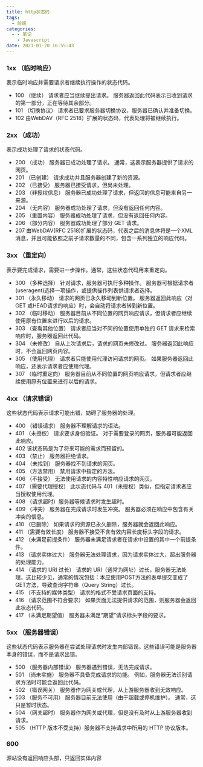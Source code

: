 ```yaml
---
title: http状态码
tags:
  - 前端
categories:
  - - 笔记
    - Javascript
date: 2021-01-20 16:55:43
---
```


### 1xx （临时响应）
表示临时响应并需要请求者继续执行操作的状态代码。

+ 100 （继续） 请求者应当继续提出请求。 服务器返回此代码表示已收到请求的第一部分，正在等待其余部分。
+ 101 （切换协议） 请求者已要求服务器切换协议，服务器已确认并准备切换。
+ 102 由WebDAV（RFC 2518）扩展的状态码，代表处理将被继续执行。
    
### 2xx （成功）
表示成功处理了请求的状态代码。

+ 200 （成功） 服务器已成功处理了请求。 通常，这表示服务器提供了请求的网页。
+ 201 （已创建） 请求成功并且服务器创建了新的资源。
+ 202 （已接受） 服务器已接受请求，但尚未处理。
+ 203 （非授权信息） 服务器已成功处理了请求，但返回的信息可能来自另一来源。
+ 204 （无内容） 服务器成功处理了请求，但没有返回任何内容。
+ 205 （重置内容） 服务器成功处理了请求，但没有返回任何内容。
+ 206 （部分内容） 服务器成功处理了部分 GET 请求。
+ 207 由WebDAV(RFC 2518)扩展的状态码，代表之后的消息体将是一个XML消息，并且可能依照之前子请求数量的不同，包含一系列独立的响应代码。
    
### 3xx （重定向） 
表示要完成请求，需要进一步操作。通常，这些状态代码用来重定向。

+ 300 （多种选择） 针对请求，服务器可执行多种操作。 服务器可根据请求者 (useragent)选择一项操作，或提供操作列表供请求者选择。
+ 301 （永久移动） 请求的网页已永久移动到新位置。 服务器返回此响应（对 GET 或HEAD请求的响应）时，会自动将请求者转到新位置。
+ 302 （临时移动） 服务器目前从不同位置的网页响应请求，但请求者应继续使用原有位置来进行以后的请求。
+ 303 （查看其他位置） 请求者应当对不同的位置使用单独的 GET 请求来检索响应时，服务器返回此代码。
+ 304 （未修改） 自从上次请求后，请求的网页未修改过。 服务器返回此响应时，不会返回网页内容。
+ 305 （使用代理） 请求者只能使用代理访问请求的网页。 如果服务器返回此响应，还表示请求者应使用代理。
+ 307 （临时重定向） 服务器目前从不同位置的网页响应请求，但请求者应继续使用原有位置来进行以后的请求。
    
### 4xx （请求错误）
这些状态代码表示请求可能出错，妨碍了服务器的处理。

+ 400 （错误请求） 服务器不理解请求的语法。
+ 401 （未授权） 请求要求身份验证。 对于需要登录的网页，服务器可能返回此响应。
+ 402 该状态码是为了将来可能的需求而预留的。
+ 403 （禁止） 服务器拒绝请求。
+ 404 （未找到） 服务器找不到请求的网页。
+ 405 （方法禁用） 禁用请求中指定的方法。
+ 406 （不接受） 无法使用请求的内容特性响应请求的网页。
+ 407 （需要代理授权） 此状态代码与 401（未授权）类似，但指定请求者应当授权使用代理。
+ 408 （请求超时）服务器等候请求时发生超时。
+ 409 （冲突） 服务器在完成请求时发生冲突。 服务器必须在响应中包含有关冲突的信息。
+ 410 （已删除） 如果请求的资源已永久删除，服务器就会返回此响应。
+ 411 （需要有效长度） 服务器不接受不含有效内容长度标头字段的请求。
+ 412 （未满足前提条件） 服务器未满足请求者在请求中设置的其中一个前提条件。
+ 413 （请求实体过大） 服务器无法处理请求，因为请求实体过大，超出服务器的处理能力。
+ 414 （请求的 URI 过长） 请求的 URI（通常为网址）过长，服务器无法处理。这比较少见，通常的情况包括：本应使用POST方法的表单提交变成了GET方法，导致查询字符串（Query String）过长。
+ 415 （不支持的媒体类型） 请求的格式不受请求页面的支持。
+ 416 （请求范围不符合要求） 如果页面无法提供请求的范围，则服务器会返回此状态代码。
+ 417 （未满足期望值） 服务器未满足”期望”请求标头字段的要求。
    
### 5xx （服务器错误）
这些状态代码表示服务器在尝试处理请求时发生内部错误。这些错误可能是服务器本身的错误，而不是请求出错。

+ 500 （服务器内部错误） 服务器遇到错误，无法完成请求。
+ 501 （尚未实施） 服务器不具备完成请求的功能。 例如，服务器无法识别请求方法时可能会返回此代码。
+ 502 （错误网关） 服务器作为网关或代理，从上游服务器收到无效响应。
+ 503 （服务不可用） 服务器目前无法使用（由于超载或停机维护）。 通常，这只是暂时状态。
+ 504 （网关超时） 服务器作为网关或代理，但是没有及时从上游服务器收到请求。
+ 505 （HTTP 版本不受支持）服务器不支持请求中所用的 HTTP 协议版本。
    
### 600 
源站没有返回响应头部，只返回实体内容

